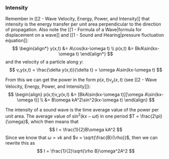 ### Intensity
Remember in [[2 - Wave Velocity, Energy, Power, and Intensity]] that intensity is the energy transfer per unit area perpendicular to the direction of propagation. Also note the [[1 - Formula of a Wave|formula for displacement on a wave]] and [[1 - Sound and Hearing|pressure fluctuation equation]]:
$$
\begin{align*}
y(x,t) &= A\cos(kx-\omega t) \\
p(x,t) &= BkA\sin(kx-\omega t)
\end{align*}
$$
and the velocity of a particle along $y$:
$$
v_y(x,t) = \frac{\delta y(x,t)}{\delta t} = \omega A\sin(kx-\omega t)
$$

From this we can get the power in the form $p(x,t)v_y(x,t)$ (see [[2 - Wave Velocity, Energy, Power, and Intensity]]):
$$
\begin{align}
p(x,t)v_y(x,t) &= [BkA\sin(kx-\omega t)][\omega A\sin(kx-\omega t)] \\
&= B\omega kA^2\sin^2(kx-\omega t)
\end{align}
$$

The intensity of a sound wave is the time average value of the power per unit area. The average value of $\sin^2(kx-\omega t)$ in one period $T = \frac{2\pi}{\omega}$, which then means that
$$
I = \frac{1}{2}B\omega kA^2
$$
Since we know that $\omega = vk$ and $v = \sqrt{\frac{B}{\rho}}$, then we can rewrite this as
$$
I = \frac{1}{2}\sqrt{\rho B}\omega^2A^2
$$


